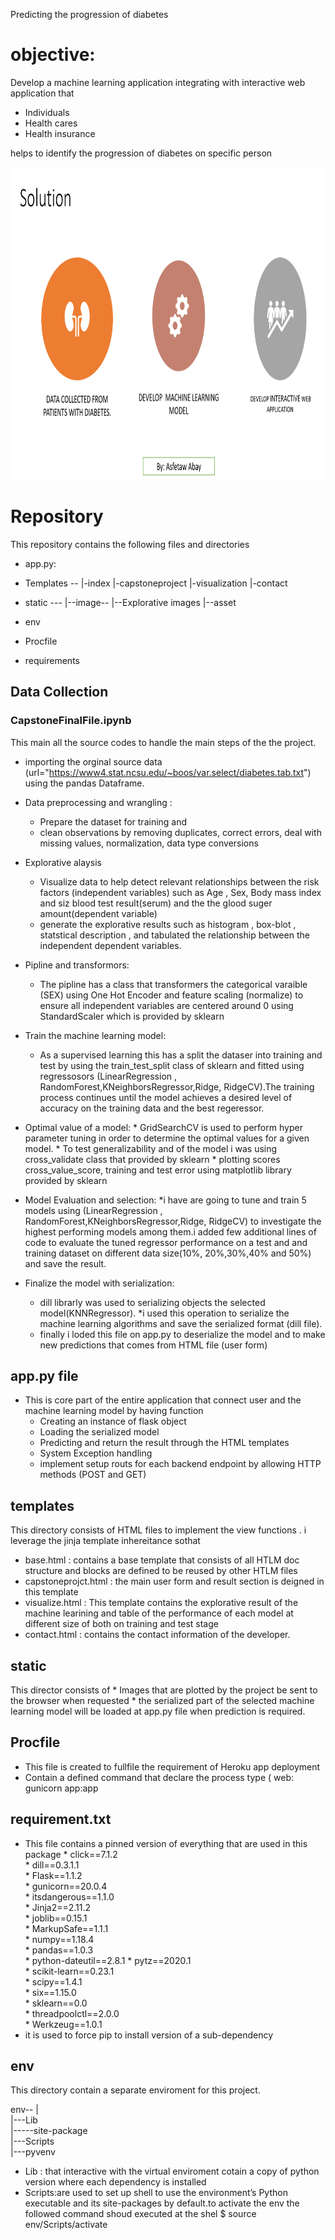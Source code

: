 
Predicting the progression of diabetes

# objective:

Develop a machine learning application  integrating with interactive web  application that
* Individuals 
* Health cares 
* Health insurance 

 helps to identify the progression of diabetes on specific person 




<img src="./Solution.png" width=800 height=500><img>

# Repository

This repository contains the following files and directories 

* app.py: 
* Templates --
            |-index
            |-capstoneproject
            |-visualization
            |-contact
            
* static ---
           |--image--
                   |--Explorative images 
           |--asset
* env
* Procfile
* requirements 


##  Data Collection 

### CapstoneFinalFile.ipynb

This main all the source codes to handle the main steps of the the project.
* importing the orginal source data (url="https://www4.stat.ncsu.edu/~boos/var.select/diabetes.tab.txt") using the pandas Dataframe.
* Data preprocessing and wrangling :
    * Prepare the dataset  for training and 
    * clean observations by removing  duplicates, correct errors, deal with missing values, normalization, data type conversions
* Explorative alaysis 
    * Visualize data to help detect relevant relationships between the risk factors (independent variables) such as Age , Sex, Body mass index and siz blood test result(serum) and the the glood suger amount(dependent variable)
    * generate the explorative results such as histogram  , box-blot , statstical description , and tabulated the relationship between the independent dependent variables.
* Pipline and transformors:
    *  The pipline has a class that  transformers the categorical varaible (SEX) using One Hot Encoder and feature scaling (normalize) to ensure all  independent variables are centered around 0  using StandardScaler which is provided by sklearn 
* Train the machine learning model:
    * As a supervised learning this has a split the dataser into training and test by using the train_test_split class of sklearn and fitted using regressosors (LinearRegression , RandomForest,KNeighborsRegressor,Ridge, RidgeCV).The training process continues until the model achieves a desired level of accuracy on the training data and the best regeressor.

* Optimal value of a model:
      * GridSearchCV is used to perform hyper parameter tuning in order to determine the optimal values for a given model.
      * To test generalizability and  of the model i was using cross_validate class that provided by sklearn
      * plotting scores cross_value_score, training  and test error using matplotlib library provided by sklearn
 * Model Evaluation and selection:
      *i have  are going to tune and train 5 models using (LinearRegression , RandomForest,KNeighborsRegressor,Ridge, RidgeCV) to investigate the highest performing models among them.i added  few additional lines of code to evaluate the tuned regressor  performance on a test and and training dataset on different data size(10%, 20%,30%,40% and 50%) and  save the result.
* Finalize the model with serialization:
    * dill  librarly was used to  serializing objects  the selected model(KNNRegressor).
    *i used this operation to serialize the machine learning algorithms and save the serialized format (dill file).
    * finally i loded this file on app.py  to deserialize the model and to make new predictions that comes from HTML file (user form)

## app.py file

* This is core part of the entire application that connect user and the machine learning model by having function 
    * Creating an instance of flask object 
    * Loading the serialized model 
    * Predicting and return the result through the HTML templates 
    * System Exception handling 
    * implement setup routs for each backend endpoint by allowing HTTP methods (POST and GET)
  

## templates

This directory consists of HTML files to implement the view functions .
i leverage the jinja template inhereitance sothat 
* base.html : contains a base template that consists of all HTLM doc structure and blocks are defined to be reused by other HTLM files 
* capstoneprojct.html : the main user form and result section is deigned in this template 
* visualize.html : This template contains the explorative result of the machine learining and table of the performance of each model at different size of both on training and test stage
* contact.html : contains the contact information of the developer.


## static

This director consists of 
    * Images that are plotted by the project be sent to the browser when requested
    * the serialized part of the selected machine learning model will be loaded at app.py file when prediction is required.

## Procfile 

* This file is created to  fullfile the requirement of Heroku app deployment
* Contain a defined command that declare the process type (
          web: gunicorn app:app

## requirement.txt

 * This file  contains a pinned version of everything that are used in this package 
            * click==7.1.2  <br>
            * dill==0.3.1.1 <br>
            * Flask==1.1.2 <br>
            * gunicorn==20.0.4  <br>
            * itsdangerous==1.1.0  <br>
            * Jinja2==2.11.2  <br>
            * joblib==0.15.1 <br>
            * MarkupSafe==1.1.1 <br>
            *  numpy==1.18.4 <br>
            * pandas==1.0.3 <br>
            * python-dateutil==2.8.1
            * pytz==2020.1  <br>
            * scikit-learn==0.23.1  <br>
            * scipy==1.4.1  <br>
            * six==1.15.0<br>
            * sklearn==0.0  <br>
            * threadpoolctl==2.0.0  <br>
            * Werkzeug==1.0.1  <br>
 * it is  used to force pip to install version of a sub-dependency

## env

This directory contain a separate enviroment for this project. 

env--
            | <br>
            |---Lib <br>
                 |-----site-package<br>
            |---Scripts<br>
            |---pyvenv

* Lib : that interactive with the virtual enviroment cotain a copy of python version where each dependency is installed
* Scripts:are used to set up shell to use the environment’s Python executable and its site-packages by default.to activate the env the followed command shoud executed at the shel
                     $ source env/Scripts/activate



```python

```
